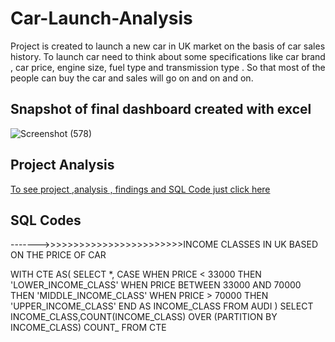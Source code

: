# Car-Launch-Analysis
Project is created to launch a new car in UK market on the basis of car sales history. To launch car need to think about some specifications like car brand , car price, engine size, fuel type and transmission type . So that most of the people can buy the car and sales will go on and on and on.
## Snapshot of final dashboard created with excel
![Screenshot (578)](https://user-images.githubusercontent.com/118553136/210787169-c4fd6bde-b8ec-4591-957f-47c450703c09.png)

## Project Analysis
[To see project ,analysis , findings and SQL Code just click here](https://1drv.ms/u/s!Asc9JcyLXumPbGVlzK9HzP7IfxA?e=HuJjmt)

## SQL Codes

------->>>>>>>>>>>>>>>>>>>>>>>>INCOME CLASSES IN UK BASED ON THE PRICE OF CAR

WITH CTE AS(
SELECT *,
CASE
WHEN PRICE < 33000 THEN 'LOWER_INCOME_CLASS'
WHEN PRICE BETWEEN 33000 AND 70000 THEN 'MIDDLE_INCOME_CLASS'
WHEN PRICE > 70000 THEN 'UPPER_INCOME_CLASS'
END AS INCOME_CLASS
FROM AUDI 
)
SELECT INCOME_CLASS,COUNT(INCOME_CLASS) OVER (PARTITION BY INCOME_CLASS) COUNT_ FROM CTE
